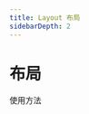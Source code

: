 ```yaml
---
title: Layout 布局
sidebarDepth: 2
---
```


# 布局

使用方法


<ClientOnly>
  <layout-demos></layout-demos>
</ClientOnly>